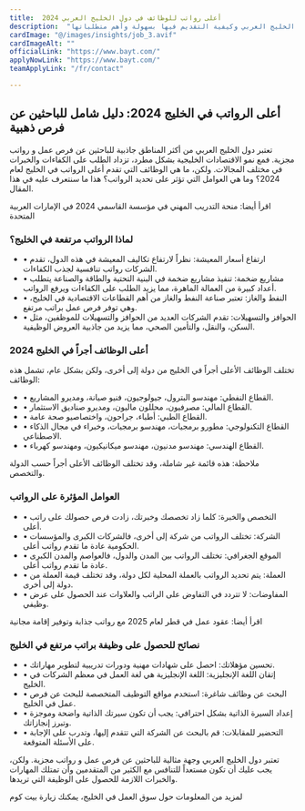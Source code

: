 ```yaml
---
title:  أعلى رواتب للوظائف في دول الخليج العربي 2024 
description:  "دليلك الشامل للتعرف علي أعلي الوظائف أجرًا في الخليج العربي وكيفية التقديم فيها بسهولة وأهم متطلباتها." 
cardImage: "@/images/insights/job_3.avif" 
cardImageAlt: "" 
officialLink: "https://www.bayt.com/" 
applyNowLink: "https://www.bayt.com/" 
teamApplyLink: "/fr/contact"

---
```


## أعلى الرواتب في الخليج 2024: دليل شامل للباحثين عن فرص ذهبية

تعتبر دول الخليج العربي من أكثر المناطق جاذبية للباحثين عن فرص عمل و رواتب مجزية. فمع نمو الاقتصادات الخليجية بشكل مطرد، تزداد الطلب على الكفاءات والخبرات في مختلف المجالات. ولكن، ما هي الوظائف التي تقدم أعلى الرواتب في الخليج لعام 2024؟ وما هي العوامل التي تؤثر على تحديد الرواتب؟ هذا ما سنتعرف عليه في هذا المقال.

اقرأ أيضا: منحة التدريب المهني في مؤسسة القاسمي 2024 في الإمارات العربية المتحدة

### لماذا الرواتب مرتفعة في الخليج؟

- • ارتفاع أسعار المعيشة: نظراً لارتفاع تكاليف المعيشة في هذه الدول، تقدم الشركات رواتب تنافسية لجذب الكفاءات.
- • مشاريع ضخمة: تنفيذ مشاريع ضخمة في البنية التحتية والطاقة والصناعة يتطلب أعداد كبيرة من العمالة الماهرة، مما يزيد الطلب على الكفاءات ويرفع الرواتب.
- • النفط والغاز: تعتبر صناعة النفط والغاز من أهم القطاعات الاقتصادية في الخليج، وهي توفر فرص عمل براتب مرتفع.
- • الحوافز والتسهيلات: تقدم الشركات العديد من الحوافز والتسهيلات للموظفين، مثل السكن، والنقل، والتأمين الصحي، مما يزيد من جاذبية العروض الوظيفية.

### أعلى الوظائف أجراً في الخليج 2024

تختلف الوظائف الأعلى أجراً في الخليج من دولة إلى أخرى، ولكن بشكل عام، تشمل هذه الوظائف:

- • القطاع النفطي: مهندسو البترول، جيولوجيون، فنيو صيانة، ومديرو المشاريع.
- • القطاع المالي: مصرفيون، محللون ماليون، ومديرو صناديق الاستثمار.
- • القطاع الطبي: أطباء، جراحون، واختصاصيو صحة عامة.
- • القطاع التكنولوجي: مطورو برمجيات، مهندسو برمجيات، وخبراء في مجال الذكاء الاصطناعي.
- • القطاع الهندسي: مهندسو مدنيون، مهندسو ميكانيكيون، ومهندسو كهرباء.

ملاحظة: هذه قائمة غير شاملة، وقد تختلف الوظائف الأعلى أجراً حسب الدولة والتخصص.

### العوامل المؤثرة على الرواتب

- • التخصص والخبرة: كلما زاد تخصصك وخبرتك، زادت فرص حصولك على راتب أعلى.
- • الشركة: تختلف الرواتب من شركة إلى أخرى، فالشركات الكبرى والمؤسسات الحكومية عادة ما تقدم رواتب أعلى.
- • الموقع الجغرافي: تختلف الرواتب بين المدن والدول، فالعواصم والمدن الكبرى عادة ما تقدم رواتب أعلى.
- • العملة: يتم تحديد الرواتب بالعملة المحلية لكل دولة، وقد تختلف قيمة العملة من دولة إلى أخرى.
- • المفاوضات: لا تتردد في التفاوض على الراتب والعلاوات عند الحصول على عرض وظيفي.

اقرأ أيضا: عقود عمل في قطر لعام 2025 مع رواتب جذابة وتوفير إقامة مجانية

### نصائح للحصول على وظيفة براتب مرتفع في الخليج

- • تحسين مؤهلاتك: احصل على شهادات مهنية ودورات تدريبية لتطوير مهاراتك.
- • إتقان اللغة الإنجليزية: اللغة الإنجليزية هي لغة العمل في معظم الشركات في الخليج.
- • البحث عن وظائف شاغرة: استخدم مواقع التوظيف المتخصصة للبحث عن فرص عمل في الخليج.
- • إعداد السيرة الذاتية بشكل احترافي: يجب أن تكون سيرتك الذاتية واضحة وموجزة وتبرز إنجازاتك.
- • التحضير للمقابلات: قم بالبحث عن الشركة التي تتقدم إليها، وتدرب على الإجابة على الأسئلة المتوقعة.

تعتبر دول الخليج العربي وجهة مثالية للباحثين عن فرص عمل و رواتب مجزية. ولكن، يجب عليك أن تكون مستعداً للتنافس مع الكثير من المتقدمين وأن تمتلك المهارات والخبرات اللازمة للحصول على الوظيفة التي تريدها.

لمزيد من المعلومات حول سوق العمل في الخليج، يمكنك زيارة بيت كوم

